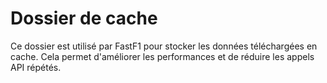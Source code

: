 # Dossier de cache

Ce dossier est utilisé par FastF1 pour stocker les données téléchargées en cache.
Cela permet d'améliorer les performances et de réduire les appels API répétés. 